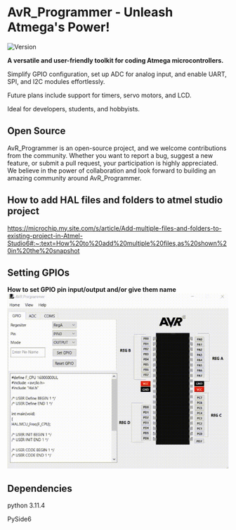 # AvR_Programmer - Unleash Atmega's Power!

![Version](https://img.shields.io/badge/Version-1.1-orange)

**A versatile and user-friendly toolkit for coding Atmega microcontrollers.**

Simplify GPIO configuration, set up ADC for analog input, and enable UART, SPI, and I2C modules effortlessly. 

Future plans include support for timers, servo motors, and LCD.

Ideal for developers, students, and hobbyists.
## Open Source

AvR_Programmer is an open-source project, and we welcome contributions from the community. 
Whether you want to report a bug, suggest a new feature, or submit a pull request, your participation is highly appreciated.
We believe in the power of collaboration and look forward to building an amazing community around AvR_Programmer.

## How to add HAL files and folders to atmel studio project
https://microchip.my.site.com/s/article/Add-multiple-files-and-folders-to-existing-project-in-Atmel-Studio6#:~:text=How%20to%20add%20multiple%20files,as%20shown%20in%20the%20snapshot

##  Setting GPIOs

**How to set GPIO pin input/output and/or give them name**
![Alt Text](SetIo.gif)


##  Dependencies
python 3.11.4 

PySide6
